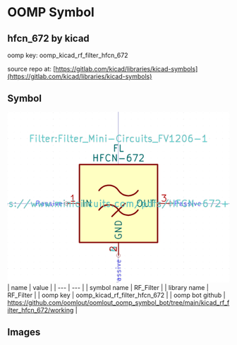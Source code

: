 # OOMP Symbol  
## hfcn_672  by kicad  
  
oomp key: oomp_kicad_rf_filter_hfcn_672  
  
source repo at: [https://gitlab.com/kicad/libraries/kicad-symbols](https://gitlab.com/kicad/libraries/kicad-symbols)  
## Symbol  
  
[![working.png](working_600.png)](working.png)  
| name | value | 
| --- | --- | 
| symbol name | RF_Filter | 
| library name | RF_Filter | 
| oomp key | oomp_kicad_rf_filter_hfcn_672 | 
| oomp bot github | https://github.com/oomlout/oomlout_oomp_symbol_bot/tree/main/kicad_rf_filter_hfcn_672/working | 
## Images  
